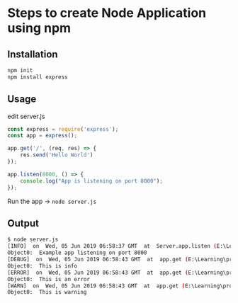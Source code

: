 # Steps to create Node Application using npm
## Installation
```bash
npm init
npm install express
```

## Usage
edit server.js
```javascript
const express = require('express');
const app = express();

app.get('/', (req, res) => {
    res.send('Hello World')
});

app.listen(8000, () => {
    console.log("App is listening on port 8000");
});
```
Run the app -> ```node server.js```

## Output
```bash
$ node server.js
[INFO]  on  Wed, 05 Jun 2019 06:58:37 GMT  at  Server.app.listen (E:\Learning\projects\nodeapp\server.js:14:12) 
Object0:  Example app listening on port 8000
[DEBUG]  on  Wed, 05 Jun 2019 06:58:43 GMT  at  app.get (E:\Learning\projects\nodeapp\server.js:6:12) 
Object0:  This is info
[ERROR]  on  Wed, 05 Jun 2019 06:58:43 GMT  at  app.get (E:\Learning\projects\nodeapp\server.js:7:12) 
Object0:  This is an error
[WARN]  on  Wed, 05 Jun 2019 06:58:43 GMT  at  app.get (E:\Learning\projects\nodeapp\server.js:8:12) 
Object0:  This is warning
```